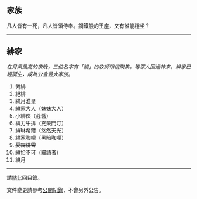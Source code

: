 ## 家族

凡人皆有一死，凡人皆須侍奉。鋼鐵般的王座，又有誰能穩坐？

---

## 緋家

_在月黑風高的夜晚，三位名字有「緋」的牧師悄悄聚集。等眾人回過神來，緋家已經誕生，成為公會最大家族。_

1. 縈緋
1. 絕緋
1. 緋月淮星
1. 緋家大人（妹妹大人）
1. 小緋俠（蔻醬）
1. 緋力牛排（克萊門汀）
1. 緋琳希爾（悠然天光）
1. 緋家咖哩（黑暗咖哩）
1. ~~夏霧緋雪~~
1. 緋拾不可（貓語者）
1. 緋月

--- 

請[點此](index.html)回目錄。

文件變更請參考[公開紀錄](https://github.com/dalechou/badweather.tw/commits/master/houses.md)，不會另外公告。
